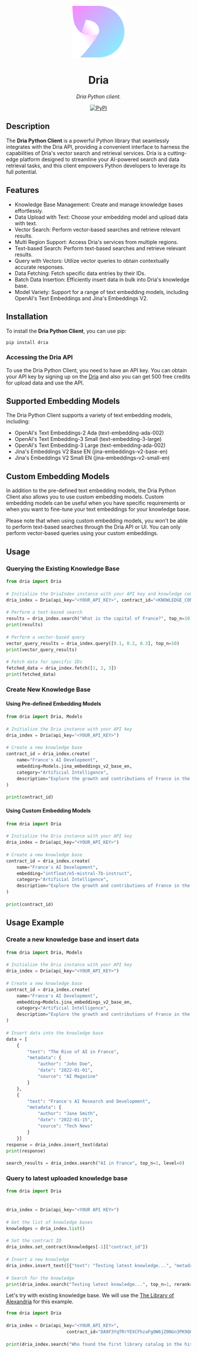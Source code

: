 <p align="center">
  <!-- <img src="logo.svg" alt="logo" width="142"> -->
  <img src="./logo.svg" alt="logo" width="142">
</p>

<p align="center">
  <h1 align="center">
    Dria
  </h1>
  <p align="center">
    <i>Dria Python client.</i>
  </p>
</p>

<p align="center">
    <a href="https://pypi.org/project/dria" target="_blank">
        <img alt="PyPI" src="https://badge.fury.io/py/dria.svg">
    </a>
</p>

## Description
The **Dria Python Client** is a powerful Python library that seamlessly integrates with the Dria API, providing a convenient interface to harness the capabilities of Dria's vector search and retrieval services. Dria is a cutting-edge platform designed to streamline your AI-powered search and data retrieval tasks, and this client empowers Python developers to leverage its full potential.

## Features
- Knowledge Base Management: Create and manage knowledge bases effortlessly.
- Data Upload with Text: Choose your embedding model and upload data with text.
- Vector Search: Perform vector-based searches and retrieve relevant results.
- Multi Region Support: Access Dria's services from multiple regions.
- Text-based Search: Perform text-based searches and retrieve relevant results.
- Query with Vectors: Utilize vector queries to obtain contextually accurate responses.
- Data Fetching: Fetch specific data entries by their IDs.
- Batch Data Insertion: Efficiently insert data in bulk into Dria's knowledge base.
- Model Variety: Support for a range of text embedding models, including OpenAI's Text Embeddings and Jina's Embeddings V2.

## Installation
To install the **Dria Python Client**, you can use pip:

```bash
pip install dria
```

### Accessing the Dria API
To use the Dria Python Client, you need to have an API key. You can obtain your API key by signing up on the [Dria](https://dria.co/) and also you can get 500 free credits for upload data and use the API.

## Supported Embedding Models

The Dria Python Client supports a variety of text embedding models, including:

- OpenAI's Text Embeddings-2 Ada (text-embedding-ada-002)
- OpenAI's Text Embedding-3 Small (text-embedding-3-large)
- OpenAI's Text Embedding-3 Large (text-embedding-ada-002)
- Jina's Embeddings V2 Base EN (jina-embeddings-v2-base-en)
- Jina's Embeddings V2 Small EN (jina-embeddings-v2-small-en)

## Custom Embedding Models

In addition to the pre-defined text embedding models, the Dria Python Client also allows you to use custom embedding models. Custom embedding models can be useful when you have specific requirements or when you want to fine-tune your text embeddings for your knowledge base.

Please note that when using custom embedding models, you won't be able to perform text-based searches through the Dria API or UI. You can only perform vector-based queries using your custom embeddings.


## Usage
### Querying the Existing Knowledge Base
```python
from dria import Dria

# Initialize the DriaIndex instance with your API key and knowledge contract ID
dria_index = Dria(api_key="<YOUR_API_KEY>", contract_id="<KNOWLEDGE_CONTRACT_ID>")

# Perform a text-based search
results = dria_index.search("What is the capital of France?", top_n=10)
print(results)

# Perform a vector-based query
vector_query_results = dria_index.query([0.1, 0.2, 0.3], top_n=10)
print(vector_query_results)

# Fetch data for specific IDs
fetched_data = dria_index.fetch([1, 2, 3])
print(fetched_data)


```

### Create New Knowledge Base

#### Using Pre-defined Embedding Models
```python
from dria import Dria, Models

# Initialize the Dria instance with your API key
dria_index = Dria(api_key="<YOUR_API_KEY>")

# Create a new knowledge base
contract_id = dria_index.create(
    name="France's AI Development",
    embedding=Models.jina_embeddings_v2_base_en,
    category="Artificial Intelligence",
    description="Explore the growth and contributions of France in the field of Artificial Intelligence."
)

print(contract_id)

```
#### Using Custom Embedding Models
```python
from dria import Dria

# Initialize the Dria instance with your API key
dria_index = Dria(api_key="<YOUR_API_KEY>")

# Create a new knowledge base
contract_id = dria_index.create(
    name="France's AI Development",
    embedding="intfloat/e5-mistral-7b-instruct",
    category="Artificial Intelligence",
    description="Explore the growth and contributions of France in the field of Artificial Intelligence."
)

print(contract_id)

```
## Usage Example

### Create a new knowledge base and insert data
```python
from dria import Dria, Models

# Initialize the Dria instance with your API key
dria_index = Dria(api_key="<YOUR_API_KEY>")

# Create a new knowledge base
contract_id = dria_index.create(
    name="France's AI Development",
    embedding=Models.jina_embeddings_v2_base_en,
    category="Artificial Intelligence",
    description="Explore the growth and contributions of France in the field of Artificial Intelligence."
)

# Insert data into the knowledge base
data = [
    {
        "text": "The Rise of AI in France",
        "metadata": {
            "author": "John Doe",
            "date": "2022-01-01",
            "source": "AI Magazine"
        }
    },
    {
        "text": "France's AI Research and Development",
        "metadata": {
            "author": "Jane Smith",
            "date": "2022-01-15",
            "source": "Tech News"
        }
    }]
response = dria_index.insert_text(data)
print(response)

search_results = dria_index.search("AI in France", top_n=1, level=0)

```
### Query to latest uploaded knowledge base
```python
from dria import Dria


dria_index = Dria(api_key="<YOUR API KEY>")

# Get the list of knowledge bases
knowledges = dria_index.list()

# Set the contract ID
dria_index.set_contract(knowledges[-1]["contract_id"])

# Insert a new knowledge
dria_index.insert_text([{"text": "Testing latest knowledge...", "metadata": {"name": "Test"}}])

# Search for the knowledge
print(dria_index.search("Testing latest knowledge...", top_n=1, rerank=True))
```
Let's try with existing knowledge base. We will use the [The Library of Alexandria](https://dria.co/knowledge/DA9F3YqTRrYEXCFhzaFgOW6jZ0NGn3PK9Q6DjuDHN0E) for this example.
```python
from dria import Dria

dria_index = Dria(api_key="<YOUR_API_KEY>",
                       contract_id="DA9F3YqTRrYEXCFhzaFgOW6jZ0NGn3PK9Q6DjuDHN0E")

print(dria_index.search("Who found the first library catalog in the history?", top_n=10, rerank=True))
```


